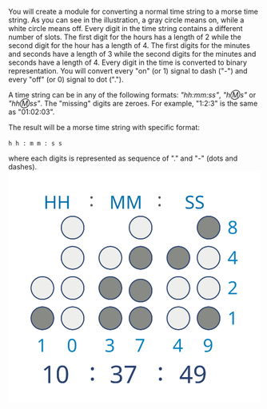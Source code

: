 You will create a module for converting a normal time string to a morse time string.
As you can see in the illustration, a gray circle means on, while a white circle means off.
Every digit in the time string contains a different number of slots.
The first digit for the hours has a length of 2 while the second digit for the hour has a length of 4.
The first digits for the minutes and seconds have a length of 3 while the second digits for the minutes and
seconds have a length of 4.
Every digit in the time is converted to binary representation.
You will convert every "on" (or 1) signal to dash ("-") and every "off" (or 0) signal to dot (".").

A time string can be in any of the following formats: _"hh:mm:ss"_, _"h:m:s"_ or _"hh:m:ss"_.
The "missing" digits are zeroes. For example, "1:2:3" is the same as "01:02:03".

The result will be a morse time string with specific format:

`h h : m m : s s`

where each digits is represented as sequence of "." and "-" (dots and dashes).
![Morse clock](../media/morse_clock.svg)
